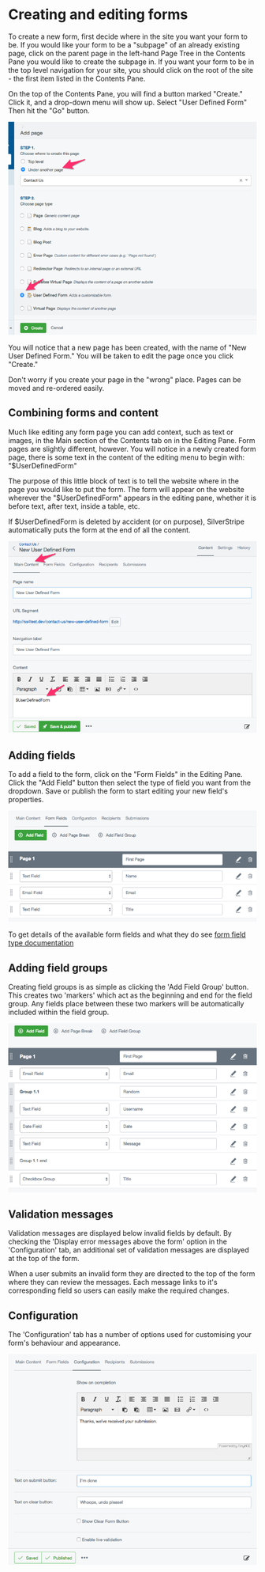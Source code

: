 # Creating and editing forms

To create a new form, first decide where in the site you want your form to be. If you
would like your form to be a "subpage" of an already existing page, click on the
parent page in the left-hand Page Tree in the Contents Pane you would like to
create the subpage in. If you want your form to be in the top level navigation
for your site, you should click on the root of the site - the first item listed
in the Contents Pane.

On the top of the Contents Pane, you will find a button marked "Create." Click it, and a
drop-down menu will show up. Select "User Defined Form" Then hit the "Go" button.

![Create new form](_images/create-new-form.png)

You will notice that a new page has been created, with the name of "New User Defined Form." You will be taken to edit the page once you click "Create."

<div class="note" markdown="1">
Don't worry if you create your page in the "wrong" place. Pages can be moved and re-ordered
easily.
</div>

## Combining forms and content

Much like editing any form page you can add context, such as text or images, in the Main
section of the Contents tab on in the Editing Pane. Form pages are slightly different,
however. You will notice in a newly created form page, there is some text in the content
of the editing menu to begin with: "$UserDefinedForm"

The purpose of this little block of text is to tell the website where in the page you
would like to put the form. The form will appear on the website wherever the "$UserDefinedForm"
appears in the editing pane, whether it is before text, after text, inside a table, etc.

If $UserDefinedForm is deleted by accident (or on purpose), SilverStripe automatically
puts the form at the end of all the content.

![Form in content](_images/form-in-content.png)

## Adding fields

To add a field to the form, click on the "Form Fields" in the Editing Pane. Click the "Add Field" button then select the type of field you want from the dropdown.
Save or publish the form to start editing your new field's properties.

![Adding fields](_images/add-field.png)

To get details of the available form fields and what they do see [form field type documentation](field-types.md)

## Adding field groups

Creating field groups is as simple as clicking the 'Add Field Group' button. This creates two 'markers' which act as the beginning and end for the field group. Any fields place between these two markers will be automatically included within the field group.

![Adding fieldgroups](_images/fieldgroups.png)

## Validation messages

Validation messages are displayed below invalid fields by default. By checking the 'Display error messages above the form'
option in the 'Configuration' tab, an additional set of validation messages are displayed at the top of the form.

When a user submits an invalid form they are directed to the top of the form where they can review the messages.
Each message links to it's corresponding field so users can easily make the required changes.

## Configuration

The 'Configuration' tab has a number of options used for customising your form's behaviour and appearance.

![Configuration](_images/userforms-config.png)
